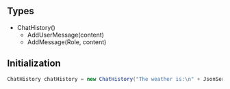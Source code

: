 ## Types
- ChatHistory()
	- AddUserMessage(content)
	- AddMessage(Role, content)
## Initialization

```csharp
ChatHistory chatHistory = new ChatHistory("The weather is:\n" + JsonSerializer.Serialize(weather));

```
